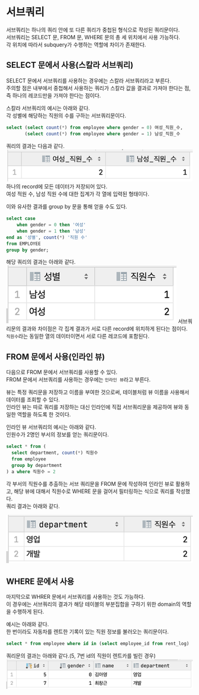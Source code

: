 # 서브쿼리

서브쿼리는 하나의 쿼리 안에 또 다른 쿼리가 중첩된 형식으로 작성된 쿼리문이다.  
서브쿼리는 SELECT 문, FROM 문, WHERE 문의 총 세 위치에서 사용 가능하다.  
각 위치에 따라서 subquery가 수행하는 역할에 차이가 존재한다.

## SELECT 문에서 사용(스칼라 서브쿼리)

SELECT 문에서 서브쿼리를 사용하는 경우에는 스칼라 서브쿼리라고 부른다.  
주의할 점은 내부에서 중첩해서 사용하는 쿼리가 스칼라 값을 결과로 가져야 한다는 점, 즉 하나의 레코드만을 가져야 한다는 점이다.

스칼라 서브쿼리의 예시는 아래와 같다.  
각 성별에 해당하는 직원의 수를 구하는 서브쿼리문이다.

```sql
select (select count(*) from employee where gender = 0) 여성_직원_수,
       (select count(*) from employee where gender = 1) 남성_직원_수
```

쿼리의 결과는 다음과 같다.
![1](./images/1.png)
하나의 record에 모든 데이터가 저장되어 있다.  
여성 적원 수, 남성 직원 수에 대한 집계가 각 열에 입력된 형태이다.

이와 유사한 결과를 group by 문을 통해 얻을 수도 있다.

```sql
select case
    when gender = 0 then '여성'
    when gender = 1 then '남성'
end as '성별', count(*) '직원 수'
from EMPLOYEE
group by gender;
```

해당 쿼리의 결과는 아래와 같다.
![2](./images/2.png)
서브쿼리문의 결과와 차이점은 각 집계 결과가 서로 다른 record에 위치하게 된다는 점이다.  
`직원수`라는 동일한 열의 데이터이면서 서로 다른 레코드에 포함된다.

## FROM 문에서 사용(인라인 뷰)

다음으로 FROM 문에서 서브쿼리를 사용할 수 있다.  
FROM 문에서 서브쿼리를 사용하는 경우에는 `인라인 뷰`라고 부른다.

뷰는 특정 쿼리문을 저장하고 이름을 부여한 것으로써, 테이블처럼 뷰 이름을 사용해서 데이터를 조회할 수 있다.  
인라인 뷰는 따로 쿼리를 저장하는 대신 인라인에 직접 서브쿼리문을 제공하여 뷰와 동일한 역할을 하도록 한 것이다.

인라인 뷰 서브쿼리의 예시는 아래와 같다.  
인원수가 2명인 부서의 정보를 얻는 쿼리문이다.

```sql
select * from (
  select department, count(*) 직원수
  from employee
  group by department
) a where 직원수 = 2
```

각 부서의 직원수를 추출하는 서브 쿼리문을 FROM 문에 작성하여 인라인 뷰로 활용하고, 해당 뷰에 대해서 직원수로 WHERE 문을 걸어서 필터링하는 식으로 쿼리를 작성했다.  
쿼리 결과는 아래와 같다.

![3](./images/3.png)

## WHERE 문에서 사용

마지막으로 WHRER 문에서 서브쿼리를 사용하는 것도 가능하다.  
이 경우에는 서브쿼리의 결과가 해당 테이블의 부분집합을 구하기 위한 domain의 역할을 수행하게 된다.

예시는 아래와 같다.  
한 번이라도 자동차를 렌트한 기록이 있는 직원 정보를 불러오는 쿼리문이다.

```sql
select * from employee where id in (select employee_id from rent_log)
```

쿼리문의 결과는 아래와 같다.(5, 7번 id의 직원이 렌트카를 빌린 경우)
![4](./images/4.png)
